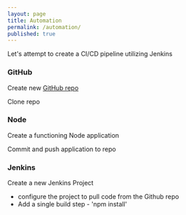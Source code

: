 ```yaml
---
layout: page
title: Automation
permalink: /automation/
published: true
---
```


Let's attempt to create a CI/CD pipeline utilizing Jenkins

### GitHub

Create new [GitHub repo](https://github.com/hmashaw/docker-node-jenkins)

Clone repo

### Node

Create a functioning Node application

Commit and push application to repo

### Jenkins

Create a new Jenkins Project

- configure the project to pull code from the Github repo
- Add a single build step - 'npm install'
